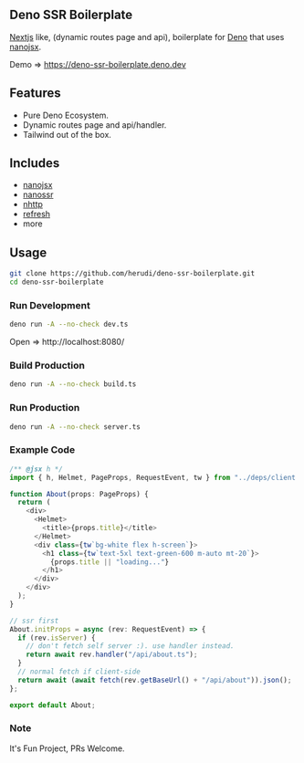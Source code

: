 ## Deno SSR Boilerplate

[Nextjs](https://nextjs.org/) like, (dynamic routes page and api), boilerplate
for [Deno](https://deno.land) that uses [nanojsx](https://nanojsx.io/).

Demo => https://deno-ssr-boilerplate.deno.dev

## Features

- Pure Deno Ecosystem.
- Dynamic routes page and api/handler.
- Tailwind out of the box.

## Includes

- [nanojsx](https://nanojsx.io/)
- [nanossr](https://crux.land/nanossr@0.0.1)
- [nhttp](https://nhttp.deno.dev)
- [refresh](https://deno.land/x/refresh)
- more

## Usage

```bash
git clone https://github.com/herudi/deno-ssr-boilerplate.git
cd deno-ssr-boilerplate
```

### Run Development

```bash
deno run -A --no-check dev.ts
```

Open => http://localhost:8080/

### Build Production

```bash
deno run -A --no-check build.ts
```

### Run Production

```bash
deno run -A --no-check server.ts
```

### Example Code

```ts
/** @jsx h */
import { h, Helmet, PageProps, RequestEvent, tw } from "../deps/client.ts";

function About(props: PageProps) {
  return (
    <div>
      <Helmet>
        <title>{props.title}</title>
      </Helmet>
      <div class={tw`bg-white flex h-screen`}>
        <h1 class={tw`text-5xl text-green-600 m-auto mt-20`}>
          {props.title || "loading..."}
        </h1>
      </div>
    </div>
  );
}

// ssr first
About.initProps = async (rev: RequestEvent) => {
  if (rev.isServer) {
    // don't fetch self server :). use handler instead.
    return await rev.handler("/api/about.ts");
  }
  // normal fetch if client-side
  return await (await fetch(rev.getBaseUrl() + "/api/about")).json();
};

export default About;
```

### Note

It's Fun Project, PRs Welcome.
